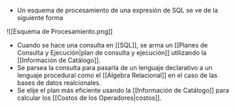 - Un esquema de procesamiento de una expresión de SQL se ve de la siguiente forma

![[Esquema de Procesamiento.png]]

- Cuando se hace una consulta en [[SQL]], se arma un [[Planes de Consulta y Ejecución|plan de consulta y ejecución]] utilizando la [[Información de Catálogo]].
- Se parsea la consulta para pasarla de un lenguaje declarativo a un lenguaje procedural como el [[Álgebra Relacional]] en el caso de las bases de datos realcionales.
- Se elije el plan más eficiente usando la [[Información de Catálogo]] para calcular los [[Costos de los Operadores|costos]].